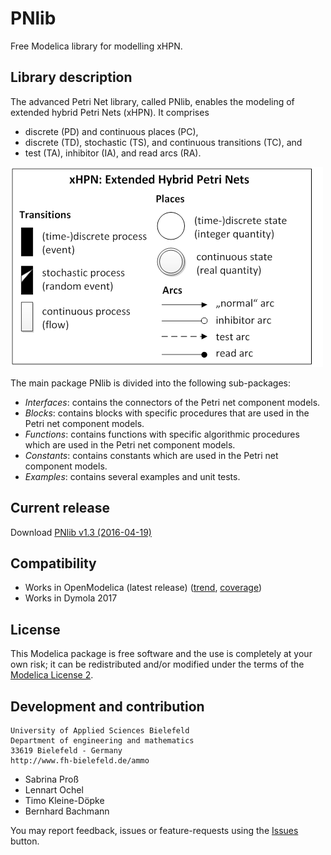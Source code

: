 # PNlib
Free Modelica library for modelling xHPN.

## Library description
The advanced Petri Net library, called PNlib, enables the modeling of extended hybrid Petri Nets (xHPN). It comprises
 * discrete (PD) and continuous places (PC),
 * discrete (TD), stochastic (TS), and continuous transitions (TC), and
 * test (TA), inhibitor (IA), and read arcs (RA).

![iconsxHPN](PNlib/Resources/Images/iconsxHPN.png "xHPN: Extended Hybrid Petri Nets")

The main package PNlib is divided into the following sub-packages:
 * _Interfaces_: contains the connectors of the Petri net component models.
 * _Blocks_: contains blocks with specific procedures that are used in the Petri net component models.
 * _Functions_: contains functions with specific algorithmic procedures which are used in the Petri net component models.
 * _Constants_: contains constants which are used in the Petri net component models.
 * _Examples_: contains several examples and unit tests.

## Current release
Download [PNlib v1.3 (2016-04-19)](../../archive/v1.3.zip)

## Compatibility
* Works in OpenModelica (latest release) ([trend](https://test.openmodelica.org/libraries/history/PNlib/PNlib-trend.svg), [coverage](https://test.openmodelica.org/libraries/PNlib/BuildModelRecursive.html))
* Works in Dymola 2017

## License
This Modelica package is free software and the use is completely at your own risk;
it can be redistributed and/or modified under the terms of the [Modelica License 2](https://modelica.org/licenses/ModelicaLicense2).

## Development and contribution
    University of Applied Sciences Bielefeld
    Department of engineering and mathematics
    33619 Bielefeld - Germany
    http://www.fh-bielefeld.de/ammo
* Sabrina Pro&szlig;
* Lennart Ochel
* Timo Kleine-Döpke
* Bernhard Bachmann

You may report feedback, issues or feature-requests using the [Issues](../../issues) button.
